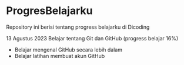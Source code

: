 # ProgresBelajarku
Repository ini berisi tentang progress belajarku di Dicoding

13 Agustus 2023
Belajar tentang Git dan GitHub (progress belajar 16%)
  * Belajar mengenal GitHub secara lebih dalam
  * Belajar latihan membuat akun GitHub
